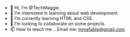 - 👋 Hi, I’m @TechMaggie. 
- 👀 I’m interested in learning about web development. 
- 🌱 I’m currently learning HTML and CSS. 
- 💞️ I’m looking to collaborate on some projects.
- 📫 How to reach me ...Email me: mmafable@gmail.com

<!---
TechMaggie/TechMaggie is a ✨ special ✨ repository because its `README.md` (this file) appears on your GitHub profile.
You can click the Preview link to take a look at your changes.
--->
